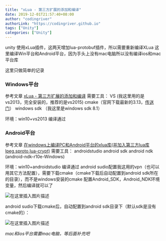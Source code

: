 ```yaml
---
title: "xLua - 第三方扩展的添加和编译"
date: 2019-12-01T21:57:40+08:00
author: "codingriver"
authorLink: "https://codingriver.github.io"
tags: ["Unity"]
categories: ["Unity"]
---
```


<!--more-->

unity 使用xLua插件，这两天增加lua-protobuf插件，所以需要重新编译XLua
这里编译Win平台和Android平台，因为手头上没有mac电脑所以没有编译ios和mac平台库

这里只做简单的记录
### Windows平台
参考文章 [xLua - 第三方扩展的添加和编译](https://blog.csdn.net/xmousez/article/details/68490840)
需要工具：
VS (我这里用的是vs2013，完全安装的，推荐的是vs2015)
cmake（官网下载最新的3.13，[传送门](https://cmake.org/download/)）
windows sdk （我这里是windows sdk 8.1）
 
 环境：win10+vs2013 编译通过

### Android平台 
参考文章 [在windows上编译PC和Android平台的xlua库(并加入第三方lua库lpeg,sproto,lua-crypt)](https://blog.csdn.net/yudianxia/article/details/81738699)
需要工具：
androidstudio 
android sdk
android ndk (android-ndk-r10e-Windows)

 环境：win10+androidstudio  编译通过
 android sudio配置我这用的vpn（也可以用其它方法配置），需要下载cmake（cmake下载后自动配置到android sdk所在的目录），而不是windows安装的cmake
 配置Android_SDK，Android_NDK环境变量，然后编译就可以了
 
  
  

![在这里插入图片描述](https://img-blog.csdn.net/20181022120124521?watermark/2/text/aHR0cHM6Ly9ibG9nLmNzZG4ubmV0L2NvZGluZ3JpdmVy/font/5a6L5L2T/fontsize/400/fill/I0JBQkFCMA==/dissolve/70)  



 android sudio下载cmake后，自动配置到android sdk目录下（默认sdk是没有cmake的）：
   
  

![在这里插入图片描述](https://img-blog.csdn.net/20181022120355540?watermark/2/text/aHR0cHM6Ly9ibG9nLmNzZG4ubmV0L2NvZGluZ3JpdmVy/font/5a6L5L2T/fontsize/400/fill/I0JBQkFCMA==/dissolve/70)  


*mac和ios平台需要mac电脑，等后面补充吧*